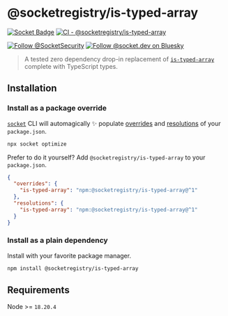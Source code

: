 # @socketregistry/is-typed-array

[![Socket Badge](https://socket.dev/api/badge/npm/package/@socketregistry/is-typed-array)](https://socket.dev/npm/package/@socketregistry/is-typed-array)
[![CI - @socketregistry/is-typed-array](https://github.com/SocketDev/socket-registry/actions/workflows/ci.yml/badge.svg)](https://github.com/SocketDev/socket-registry/actions/workflows/ci.yml)

[![Follow @SocketSecurity](https://img.shields.io/twitter/follow/SocketSecurity?style=social)](https://twitter.com/SocketSecurity)
[![Follow @socket.dev on Bluesky](https://img.shields.io/badge/Follow-@socket.dev-1DA1F2?style=social&logo=bluesky)](https://bsky.app/profile/socket.dev)

> A tested zero dependency drop-in replacement of
> [`is-typed-array`](https://socket.dev/npm/package/is-typed-array) complete
> with TypeScript types.

## Installation

### Install as a package override

[`socket`](https://socket.dev/npm/package/socket) CLI will automagically ✨
populate
[overrides](https://docs.npmjs.com/cli/v9/configuring-npm/package-json#overrides)
and [resolutions](https://yarnpkg.com/configuration/manifest#resolutions) of
your `package.json`.

```sh
npx socket optimize
```

Prefer to do it yourself? Add `@socketregistry/is-typed-array` to your
`package.json`.

```json
{
  "overrides": {
    "is-typed-array": "npm:@socketregistry/is-typed-array@^1"
  },
  "resolutions": {
    "is-typed-array": "npm:@socketregistry/is-typed-array@^1"
  }
}
```

### Install as a plain dependency

Install with your favorite package manager.

```sh
npm install @socketregistry/is-typed-array
```

## Requirements

Node >= `18.20.4`
